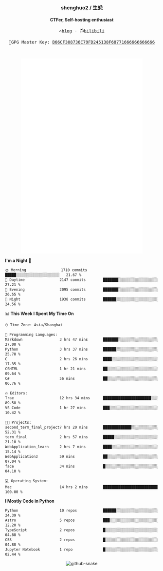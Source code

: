 <h3 align="center"> shenghuo2 / 生蚝 </h3>
<h4 align="center" >CTFer, Self-hosting enthusiast</h3>


<p align="center">
  <samp>
    ✍️<a href="https://blog.shenghuo2.top/">blog</a> -
    📺<a href="https://space.bilibili.com/85894935">bilibili</a>
  </samp>
</p>
<p align="center">
  <samp>
     🔐GPG Master Key: <a align="center" href="https://github.com/shenghuo2.gpg">B66CF308736C79FD245138F68771666666666666</a>
  </samp>
</p>
<br>
<p align="center">
  <a href="https://github.com/shenghuo2">
    <img width="400" align="top" src="https://github.com/shenghuo2/shenghuo2/blob/main/metrics.left.svg" />
  </a>
  <a href="https://github.com/shenghuo2">
    <img width="400" align="top" src="https://github.com/shenghuo2/shenghuo2/blob/main/metrics.right.svg" />
  </a>
</p>


<!--START_SECTION:waka-->
**I'm a Night 🦉** 

```text
🌞 Morning                1710 commits        █████░░░░░░░░░░░░░░░░░░░░   21.67 % 
🌆 Daytime                2147 commits        ███████░░░░░░░░░░░░░░░░░░   27.21 % 
🌃 Evening                2095 commits        ███████░░░░░░░░░░░░░░░░░░   26.55 % 
🌙 Night                  1938 commits        ██████░░░░░░░░░░░░░░░░░░░   24.56 % 
```


📊 **This Week I Spent My Time On** 

```text
🕑︎ Time Zone: Asia/Shanghai

💬 Programming Languages: 
Markdown                 3 hrs 47 mins       ███████░░░░░░░░░░░░░░░░░░   27.00 % 
Python                   3 hrs 37 mins       ██████░░░░░░░░░░░░░░░░░░░   25.78 % 
C                        2 hrs 26 mins       ████░░░░░░░░░░░░░░░░░░░░░   17.35 % 
CSHTML                   1 hr 21 mins        ██░░░░░░░░░░░░░░░░░░░░░░░   09.64 % 
C#                       56 mins             ██░░░░░░░░░░░░░░░░░░░░░░░   06.76 % 

🔥 Editors: 
Trae                     12 hrs 34 mins      ██████████████████████░░░   89.58 % 
VS Code                  1 hr 27 mins        ███░░░░░░░░░░░░░░░░░░░░░░   10.42 % 

🐱‍💻 Projects: 
second_term_final_project7 hrs 20 mins       █████████████░░░░░░░░░░░░   52.31 % 
term_final               2 hrs 57 mins       █████░░░░░░░░░░░░░░░░░░░░   21.10 % 
WebApplication_learn     2 hrs 7 mins        ████░░░░░░░░░░░░░░░░░░░░░   15.14 % 
WebApplication3          59 mins             ██░░░░░░░░░░░░░░░░░░░░░░░   07.04 % 
face                     34 mins             █░░░░░░░░░░░░░░░░░░░░░░░░   04.10 % 

💻 Operating System: 
Mac                      14 hrs 2 mins       █████████████████████████   100.00 % 
```

**I Mostly Code in Python** 

```text
Python                   10 repos            ██████░░░░░░░░░░░░░░░░░░░   24.39 % 
Astro                    5 repos             ███░░░░░░░░░░░░░░░░░░░░░░   12.20 % 
TypeScript               2 repos             █░░░░░░░░░░░░░░░░░░░░░░░░   04.88 % 
CSS                      2 repos             █░░░░░░░░░░░░░░░░░░░░░░░░   04.88 % 
Jupyter Notebook         1 repo              █░░░░░░░░░░░░░░░░░░░░░░░░   02.44 % 
```




<!--END_SECTION:waka-->


<div align="center">
  <picture>
    <source media="(prefers-color-scheme: dark)" srcset="https://gist.githubusercontent.com/shenghuo2/bfce20b14ab0484cef03bae6e60e0b3a/raw/github-snake-dark.svg" />
    <source media="(prefers-color-scheme: light)" srcset="https://gist.githubusercontent.com/shenghuo2/bfce20b14ab0484cef03bae6e60e0b3a/raw/github-snake.svg" />
    <img alt="github-snake" src="https://gist.githubusercontent.com/shenghuo2/bfce20b14ab0484cef03bae6e60e0b3a/raw/github-snake.svg" />
  </picture>
</div>

<!--
**shenghuo2/shenghuo2** is a ✨ _special_ ✨ repository because its `README.md` (this file) appears on your GitHub profile.

Here are some ideas to get you started:

- 🔭 I’m currently working on ...
- 🌱 I’m currently learning ...
- 👯 I’m looking to collaborate on ...
- 🤔 I’m looking for help with ...
- 💬 Ask me about ...
- 📫 How to reach me: ...
- 😄 Pronouns: ...
- ⚡ Fun fact: ...
-->
